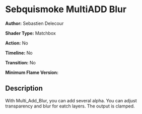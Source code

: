 # Sebquismoke MultiADD Blur

**Author:** Sebastien Delecour

**Shader Type:** Matchbox

**Action:** No

**Timeline:** No

**Transition:** No

**Minimum Flame Version:** 


## Description
With Multi_Add_Blur, you can add several alpha. You can adjust transparency and blur for eatch layers. The output is clamped.
